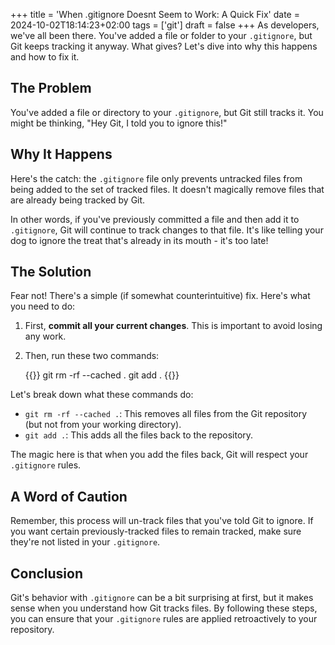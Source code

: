+++
title = 'When .gitignore Doesnt Seem to Work: A Quick Fix'
date = 2024-10-02T18:14:23+02:00
tags = ['git']
draft = false
+++
As developers, we've all been there. You've added a file or folder to your `.gitignore`, but Git keeps tracking it anyway. What gives? Let's dive into why this happens and how to fix it.
<!--more-->
## The Problem

You've added a file or directory to your `.gitignore`, but Git still tracks it. You might be thinking, "Hey Git, I told you to ignore this!"

## Why It Happens

Here's the catch: the `.gitignore` file only prevents untracked files from being added to the set of tracked files. It doesn't magically remove files that are already being tracked by Git.

In other words, if you've previously committed a file and then add it to `.gitignore`, Git will continue to track changes to that file. It's like telling your dog to ignore the treat that's already in its mouth - it's too late!

## The Solution

Fear not! There's a simple (if somewhat counterintuitive) fix. Here's what you need to do:

1. First, **commit all your current changes**. This is important to avoid losing any work.

2. Then, run these two commands:

   {{<highlight bash>}}
   git rm -rf --cached .
   git add .
   {{</highlight>}}

Let's break down what these commands do:

- `git rm -rf --cached .`: This removes all files from the Git repository (but not from your working directory).
- `git add .`: This adds all the files back to the repository.

The magic here is that when you add the files back, Git will respect your `.gitignore` rules.

## A Word of Caution

Remember, this process will un-track files that you've told Git to ignore. If you want certain previously-tracked files to remain tracked, make sure they're not listed in your `.gitignore`.

## Conclusion

Git's behavior with `.gitignore` can be a bit surprising at first, but it makes sense when you understand how Git tracks files. By following these steps, you can ensure that your `.gitignore` rules are applied retroactively to your repository.
